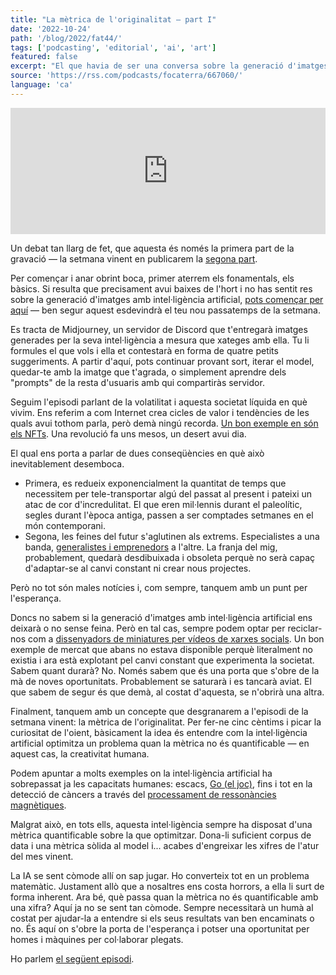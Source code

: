 ```yaml
---
title: "La mètrica de l'originalitat — part I"
date: '2022-10-24'
path: '/blog/2022/fat44/'
tags: ['podcasting', 'editorial', 'ai', 'art']
featured: false
excerpt: "El que havia de ser una conversa sobre la generació d'imatges amb intel·ligència artificial, ha acabat desembocant en un llarg debat sobre l'especialització humana, l'efímera societat en què vivim, i les feines del demà."
source: 'https://rss.com/podcasts/focaterra/667060/'
language: 'ca'
---
```


<iframe src="https://player.rss.com/focaterra/667060?theme=color&v=2" width="100%" height="202px" title="La mètrica de l'originalitat — part I" frameBorder="0" allow="accelerometer; autoplay; clipboard-write; encrypted-media; gyroscope; picture-in-picture" allowfullscreen scrolling="no"><a href="https://rss.com/podcasts/focaterra/667060/">La mètrica de l'originalitat — part I | RSS.com</a></iframe>

Un debat tan llarg de fet, que aquesta és només la primera part de la gravació — la setmana vinent en publicarem la [segona part](/blog/2022/fat45).

Per començar i anar obrint boca, primer aterrem els fonamentals, els bàsics. Si resulta que precisament avui baixes de l'hort i no has sentit res sobre la generació d'imatges amb intel·ligència artificial, [pots començar per aquí](https://www.midjourney.com/) — ben segur aquest esdevindrà el teu nou passatemps de la setmana.

Es tracta de Midjourney, un servidor de Discord que t'entregarà imatges generades per la seva intel·ligència a mesura que xateges amb ella. Tu li formules el que vols i ella et contestarà en forma de quatre petits suggeriments. A partir d'aquí, pots continuar provant sort, iterar el model, quedar-te amb la imatge que t'agrada, o simplement aprendre dels "prompts" de la resta d'usuaris amb qui compartiràs servidor.

Seguim l'episodi parlant de la volatilitat i aquesta societat líquida en què vivim. Ens referim a com Internet crea cicles de valor i tendències de les quals avui tothom parla, però demà ningú recorda. [Un bon exemple en són els NFTs](https://www.theverge.com/2022/10/13/23402418/decentraland-metaverse-empty-38-users-dappradar-wallet-data). Una revolució fa uns mesos, un desert avui dia.

El qual ens porta a parlar de dues conseqüències en què això inevitablement desemboca.

- Primera, es redueix exponencialment la quantitat de temps que necessitem per tele-transportar algú del passat al present i pateixi un atac de cor d'incredulitat. El que eren mil·lennis durant el paleolític, segles durant l'època antiga, passen a ser comptades setmanes en el món contemporani.
- Segona, les feines del futur s'aglutinen als extrems. Especialistes a una banda, [generalistes i emprenedors](/blog/2020/generalists) a l'altre. La franja del mig, probablement, quedarà desdibuixada i obsoleta perquè no serà capaç d'adaptar-se al canvi constant ni crear nous projectes.

Però no tot són males notícies i, com sempre, tanquem amb un punt per l'esperança.

Doncs no sabem si la generació d'imatges amb intel·ligència artificial ens deixarà o no sense feina. Però en tal cas, sempre podem optar per reciclar-nos com a [dissenyadors de miniatures per vídeos de xarxes socials](https://www.bloomberg.com/news/articles/2020-12-22/who-is-mrbeast-meet-youtube-s-top-creator-of-2020). Un bon exemple de mercat que abans no estava disponible perquè literalment no existia i ara està explotant pel canvi constant que experimenta la societat. Sabem quant durarà? No. Només sabem que és una porta que s'obre de la mà de noves oportunitats. Probablement se saturarà i es tancarà aviat. El que sabem de segur és que demà, al costat d'aquesta, se n'obrirà una altra.

Finalment, tanquem amb un concepte que desgranarem a l'episodi de la setmana vinent: la mètrica de l'originalitat. Per fer-ne cinc cèntims i picar la curiositat de l'oient, bàsicament la idea és entendre com la intel·ligència artificial optimitza un problema quan la mètrica no és quantificable — en aquest cas, la creativitat humana.

Podem apuntar a molts exemples on la intel·ligència artificial ha sobrepassat ja les capacitats humanes: escacs, [Go (el joc)](https://www.deepmind.com/research/highlighted-research/alphago), fins i tot en la detecció de càncers a través del [processament de ressonàncies magnètiques](https://about.fb.com/news/2020/08/how-ai-is-accelerating-mri-scans/).

Malgrat això, en tots ells, aquesta intel·ligència sempre ha disposat d'una mètrica quantificable sobre la que optimitzar. Dona-li suficient corpus de data i una mètrica sòlida al model i... acabes d'engreixar les xifres de l'atur del mes vinent.

La IA se sent còmode allí on sap jugar. Ho converteix tot en un problema matemàtic. Justament allò que a nosaltres ens costa horrors, a ella li surt de forma inherent. Ara bé, què passa quan la mètrica no és quantificable amb una xifra? Aquí ja no se sent tan còmode. Sempre necessitarà un humà al costat per ajudar-la a entendre si els seus resultats van ben encaminats o no. És aquí on s'obre la porta de l'esperança i potser una oportunitat per homes i màquines per col·laborar plegats.

Ho parlem [el següent episodi](/blog/2022/fat45).
